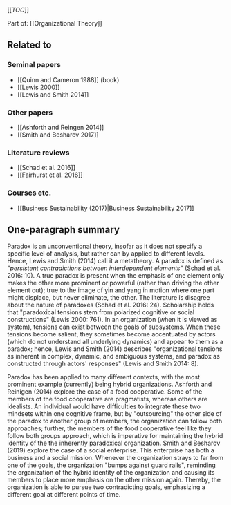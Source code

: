 [[_TOC_]]

Part of: [[Organizational Theory]]

## Related to

### Seminal papers
* [[Quinn and Cameron 1988]] (book)
* [[Lewis 2000]]
* [[Lewis and Smith 2014]]

### Other papers
* [[Ashforth and Reingen 2014]]
* [[Smith and Besharov 2017]]

### Literature reviews
* [[Schad et al. 2016]]
* [[Fairhurst et al. 2016]]

### Courses etc.
* [[Business Sustainability (2017)|Business Sustainability 2017]]

## One-paragraph summary
Paradox is an unconventional theory, insofar as it does not specify a specific level of analysis, but rather can by applied to different levels. Hence, Lewis and Smith (2014) call it a metatheory. A paradox is defined as "*persistent contradictions between interdependent elements*" (Schad et al. 2016: 10). A true paradox is present when the emphasis of one element only makes the other more prominent or powerful (rather than driving the other element out); true to the image of yin and yang in motion where one part might displace, but never eliminate, the other. The literature is disagree about the nature of paradoxes (Schad et al. 2016: 24). Scholarship holds that "paradoxical tensions stem from polarized cognitive or social constructions" (Lewis 2000: 761). In an organization (when it is viewed as system), tensions can exist between the goals of subsystems. When these tensions become salient, they sometimes become accentuated by actors (which do not understand all underlying dynamics) and appear to them as a paradox; hence, Lewis and Smith (2014) describes "organizational tensions as inherent in complex, dynamic, and ambiguous systems, and paradox as constructed through actors' responses" (Lewis and Smith 2014: 8).

Paradox has been applied to many different contexts, with the most prominent example (currently) being hybrid organizations. Ashforth and Reinigen (2014) explore the case of a food cooperative. Some of the members of the food cooperative are pragmatists, whereas others are idealists. An individual would have difficulties to integrate these two mindsets within one cognitive frame, but by "outsourcing" the other side of the paradox to another group of members, the organization can follow both approaches; further, the members of the food cooperative feel like they follow both groups approach, which is imperative for maintaining the hybrid identity of the the inherently paradoxical organization. Smith and Besharov (2019) explore the case of a social enterprise. This enterprise has both a business and a social mission. Whenever the organization strays to far from one of the goals, the organization "bumps against guard rails", reminding the organization of the hybrid identity of the organization and causing its members to place more emphasis on the other mission again. Thereby, the organization is able to pursue two contradicting goals, emphasizing a different goal at different points of time.